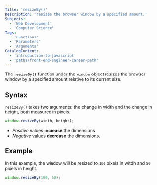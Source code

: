 ```yaml
---
Title: 'resizeBy()'
Description: 'resizes the browser window by a specified amount.'
Subjects:
  - 'Web Development'
  - 'Computer Science'
Tags:
  - 'Functions'
  - 'Parameters'
  - 'Arguments'
CatalogContent:
  - 'introduction-to-javascript'
  - 'paths/front-end-engineer-career-path'
---
```


The **`resizeBy()`** function under the `window` object resizes the browser window by a specified amount relative to its current size.

## Syntax
`resizeBy()` takes two arguments: the change in width and the change in height, both measured in pixels.

```js
window.resizeBy(width, height);
```
- *Positive* values **increase** the dimensions
- *Negative* values **decrease** the dimensions.

## Example
In this example, the window will be resized to `100` pixels in witdh and `50` pixels in height.
```js
window.resizeBy(100, 50);
```